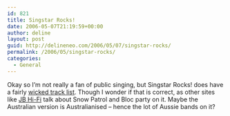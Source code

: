 ```yaml
---
id: 821
title: Singstar Rocks!
date: 2006-05-07T21:19:59+00:00
author: deline
layout: post
guid: http://delineneo.com/2006/05/07/singstar-rocks/
permalink: /2006/05/singstar-rocks/
categories:
  - General
---
```

Okay so I&#8217;m not really a fan of public singing, but Singstar Rocks! does have a fairly [wicked track list](http://au.playstation.com/ps2/games/s/singstarrocks.jhtml). Though I wonder if that is correct, as other sites like [JB Hi-Fi](http://www.jbhifionline.com.au/games/id/848544) talk about Snow Patrol and Bloc party on it. Maybe the Australian version is Australianised &#8211; hence the lot of Aussie bands on it?